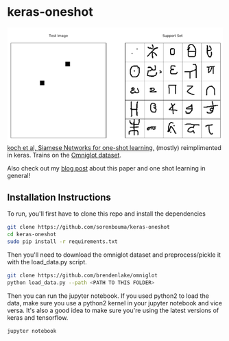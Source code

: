 # keras-oneshot
![oneshot task](images/task_25.png)
[koch et al, Siamese Networks for one-shot learning,](https://www.cs.cmu.edu/~rsalakhu/papers/oneshot1.pdf)  (mostly) reimplimented in keras. 
Trains on the [Omniglot dataset]( https://github.com/brendenlake/omniglot).

Also check out my [blog post](https://sorenbouma.github.io/blog/oneshot) about this paper and one shot learning in general!



## Installation Instructions


To run, you'll first have to clone this repo and install the dependencies

```bash
git clone https://github.com/sorenbouma/keras-oneshot
cd keras-oneshot
sudo pip install -r requirements.txt

```


Then you'll need to download the omniglot dataset and preprocess/pickle it with the load_data.py script.
```bash
git clone https://github.com/brendenlake/omniglot
python load_data.py --path <PATH TO THIS FOLDER>
```
Then you can run the jupyter notebook. If you used python2 to load the data, make sure you use a python2 kernel in your jupyter notebook and vice versa. It's also a good idea to make sure you're using the latest versions of keras and tensorflow.
```bash
jupyter notebook
```

